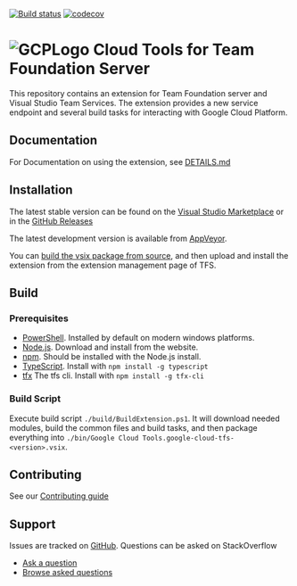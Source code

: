 [![Build status](https://ci.appveyor.com/api/projects/status/hu7qlgxrh2j0i35y/branch/master?svg=true)](https://ci.appveyor.com/project/ILMTitan/google-cloud-tfs/branch/master)
[![codecov](https://codecov.io/gh/GoogleCloudPlatform/google-cloud-tfs/branch/master/graph/badge.svg)](https://codecov.io/gh/GoogleCloudPlatform/google-cloud-tfs)

# ![GCPLogo][GCPLogo] Cloud Tools for Team Foundation Server

This repository contains an extension for Team Foundation server and Visual
Studio Team Services. The extension provides a new service endpoint and several
build tasks for interacting with Google Cloud Platform.

## Documentation

For Documentation on using the extension, see [DETAILS.md](DETAILS.md)

## Installation

The latest stable version can be found on the
[Visual Studio Marketplace][Marketplace] or in the [GitHub Releases][GitHubReleases]

The latest development version is available from [AppVeyor][Appveyor].

You can [build the vsix package from source](#Build), and then upload and
install the extension from the extension management page of TFS.

## Build

### Prerequisites

  - [PowerShell][PowerShell]. Installed by default on modern windows platforms.
  - [Node.js][Node]. Download and install from the website.
  - [npm][npm]. Should be installed with the Node.js install.
  - [TypeScript][TypeScript]. Install with `npm install -g typescript`
  - [tfx][tfs-cli] The tfs cli. Install with `npm install -g tfx-cli`

### Build Script

Execute build script `./build/BuildExtension.ps1`. It will download needed
modules, build the common files and build tasks, and then package everything
into `./bin/Google Cloud Tools.google-cloud-tfs-<version>.vsix`.

## Contributing

 See our [Contributing guide](CONTRIBUTING.md)

## Support

Issues are tracked on [GitHub][GitHubIssues].
Questions can be asked on StackOverflow
  - [Ask a question][StackOverflowAsk]
  - [Browse asked questions][StackOverflowBrowse]

[GCPLogo]: images/cloud_64x64.png
[PowerShell]: https://msdn.microsoft.com/powershell
[Node]: https://nodejs.org
[npm]: https://www.npmjs.com
[TypeScript]: https://www.typescriptlang.org
[tfs-cli]: https://github.com/Microsoft/tfs-cli
[CloudSdk]: https://cloud.google.com/sdk/downloads

[GitHubIssues]: https://github.com/GoogleCloudPlatform/google-cloud-tfs/issues
[GitHubReleases]: https://github.com/GoogleCloudPlatform/google-cloud-tfs/releases

[Marketplace]: https://marketplace.visualstudio.com/items?itemName=GoogleCloudTools.google-cloud-tfs

[Appveyor]: https://ci.appveyor.com/project/ILMTitan/google-cloud-tfs/build/artifacts

[StackOverflowAsk]: http://stackoverflow.com/questions/ask?tags=google-cloud-tfs
[StackOverflowBrowse]: http://stackoverflow.com/questions/tagged/google-cloud-tfs
